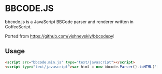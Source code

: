 BBCODE.JS
=========

bbcode.js is a JavaScript BBCode parser and renderer written in CoffeeScript.


Ported from https://github.com/vishnevskiy/bbcodepy!

Usage
-----

``` html
<script src="bbcode.min.js" type="text/javascript"></script>
<script type="text/javascript">var html = new bbcode.Parser().toHTML('[b]Hello![/b]');</script>
```